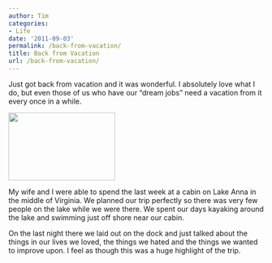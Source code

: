 ```yaml
---
author: Tim
categories:
- Life
date: '2011-09-03'
permalink: /back-from-vacation/
title: Back from Vacation
url: /back-from-vacation/
---
```


Just got back from vacation and it was wonderful. I absolutely love what I do, but even those of us who have our &#8220;dream jobs&#8221; need a vacation from it every once in a while.

[<img class="size-medium wp-image-104 alignleft" title="Lake Anna Sunset" src="http://timw.co/wp-content/uploads/2011/10/la-sunset1-300x191.jpg" alt="" width="210" height="134" />][1]

My wife and I were able to spend the last week at a cabin on Lake Anna in the middle of Virginia. We planned our trip perfectly so there was very few people on the lake while we were there. We spent our days kayaking around the lake and swimming just off shore near our cabin.

On the last night there we laid out on the dock and just talked about the things in our lives we loved, the things we hated and the things we wanted to improve upon. I feel as though this was a huge highlight of the trip.

 [1]: http://timw.co/wp-content/uploads/2011/10/la-sunset1.jpg
 